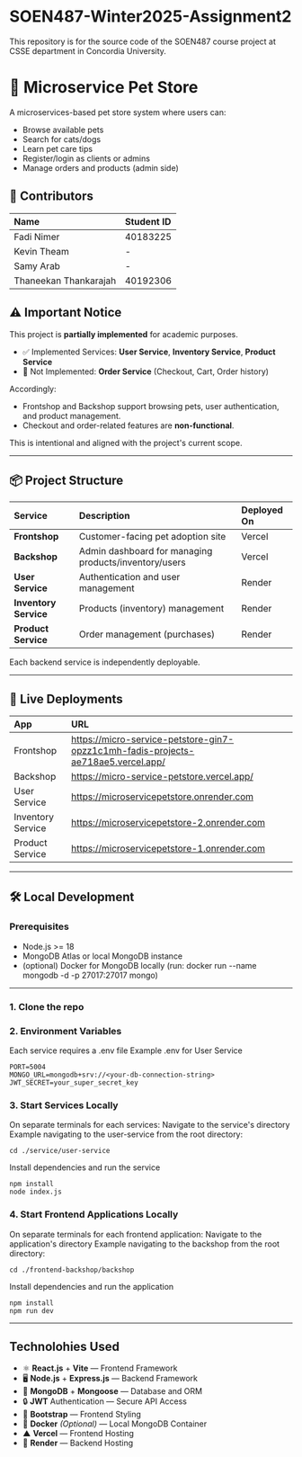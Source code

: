 # SOEN487-Winter2025-Assignment2
This repository is for the source code of the SOEN487 course project at CSSE department in Concordia University.

# 🐾 Microservice Pet Store

A microservices-based pet store system where users can:
- Browse available pets
- Search for cats/dogs
- Learn pet care tips
- Register/login as clients or admins
- Manage orders and products (admin side)

## 👥 Contributors

| Name                      | Student ID |
|:---------------------------|:-----------|
| Fadi Nimer                 | 40183225   |
| Kevin Theam                | -          |
| Samy Arab                  | -          |
| Thaneekan Thankarajah      | 40192306   |

## ⚠️ Important Notice

This project is **partially implemented** for academic purposes.

- ✅ Implemented Services: **User Service**, **Inventory Service**, **Product Service**
- 🚫 Not Implemented: **Order Service** (Checkout, Cart, Order history)

Accordingly:
- Frontshop and Backshop support browsing pets, user authentication, and product management.
- Checkout and order-related features are **non-functional**.

This is intentional and aligned with the project's current scope.

---

## 📦 Project Structure

| Service | Description | Deployed On |
|:--------|:------------|:------------|
| **Frontshop** | Customer-facing pet adoption site | Vercel |
| **Backshop** | Admin dashboard for managing products/inventory/users | Vercel |
| **User Service** | Authentication and user management | Render |
| **Inventory Service** | Products (inventory) management | Render |
| **Product Service** | Order management (purchases) | Render |

Each backend service is independently deployable.

---

## 🚀 Live Deployments

| App | URL |
|:----|:----|
| Frontshop | https://micro-service-petstore-gin7-opzz1c1mh-fadis-projects-ae718ae5.vercel.app/ |
| Backshop | https://micro-service-petstore.vercel.app/ |
| User Service | https://microservicepetstore.onrender.com |
| Inventory Service | https://microservicepetstore-2.onrender.com |
| Product Service | https://microservicepetstore-1.onrender.com |

---

## 🛠️ Local Development

### Prerequisites

- Node.js >= 18
- MongoDB Atlas or local MongoDB instance
- (optional) Docker for MongoDB locally (run: docker run --name mongodb -d -p 27017:27017 mongo)

---

### 1. Clone the repo

### 2. Environment Variables

Each service requires a .env file
Example .env for User Service
```
PORT=5004
MONGO_URL=mongodb+srv://<your-db-connection-string>
JWT_SECRET=your_super_secret_key
```

### 3. Start Services Locally

On separate terminals for each services:
  Navigate to the service's directory
  Example navigating to the user-service from the root directory:
  ```
  cd ./service/user-service
  ```
  Install dependencies and run the service
  ```
  npm install
  node index.js
  ```

### 4. Start Frontend Applications Locally

On separate terminals for each frontend application:
  Navigate to the application's directory
  Example navigating to the backshop from the root directory:
  ```
  cd ./frontend-backshop/backshop
  ```
  Install dependencies and run the application
  ```
  npm install
  npm run dev
  ```
---

## Technolohies Used

- ⚛️ **React.js** + **Vite** — Frontend Framework
- 🖥️ **Node.js** + **Express.js** — Backend Framework
- 🍃 **MongoDB** + **Mongoose** — Database and ORM
- 🔒 **JWT** Authentication — Secure API Access
- 🎨 **Bootstrap** — Frontend Styling
- 🐳 **Docker** *(Optional)* — Local MongoDB Container
- ▲ **Vercel** — Frontend Hosting
- 🚀 **Render** — Backend Hosting
